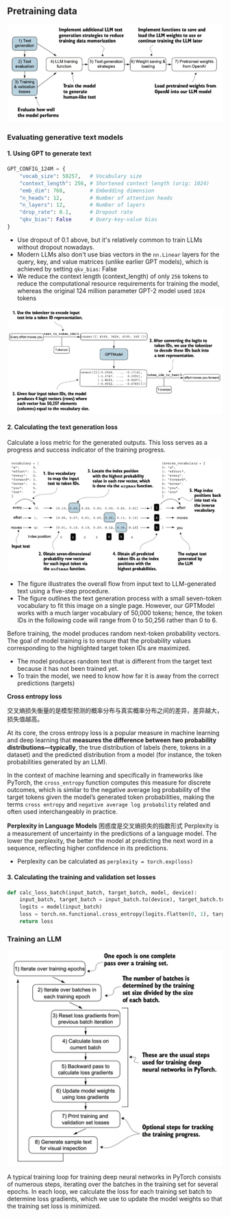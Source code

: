 ## Pretraining data

![](./images/pretrain01.png)

### Evaluating generative text models
#### 1. Using GPT to generate text

```python
GPT_CONFIG_124M = {
    "vocab_size": 50257,   # Vocabulary size
    "context_length": 256, # Shortened context length (orig: 1024)
    "emb_dim": 768,        # Embedding dimension
    "n_heads": 12,         # Number of attention heads
    "n_layers": 12,        # Number of layers
    "drop_rate": 0.1,      # Dropout rate
    "qkv_bias": False      # Query-key-value bias
}
```

- Use dropout of 0.1 above, but it's relatively common to train LLMs without dropout nowadays.
- Modern LLMs also don't use bias vectors in the `nn.Linear` layers for the query, key, and value matrices (unlike earlier GPT models), which is achieved by setting `qkv_bias`: False
- We reduce the context length (context_length) of only `256` tokens to reduce the computational resource requirements for training the model, whereas the original 124 million parameter GPT-2 model used `1024` tokens

![](./images/pretrain02.png)


#### 2. Calculating the text generation loss
Calculate a loss metric for the generated outputs. This loss serves as a progress and success indicator of the training progress.

![](./images/pretrain03.png)

- The figure illustrates the overall flow from input text to LLM-generated text using a five-step procedure.
- The figure outlines the text generation process with a small seven-token vocabulary to fit this image on a single page. However, our GPTModel works with a much larger vocabulary of 50,000 tokens; hence, the token IDs in the following code will range from 0 to 50,256 rather than 0 to 6.

Before training, the model produces random next-token probability vectors. The goal of model training is to ensure that the probability values corresponding to the highlighted target token IDs are maximized.

- The model produces random text that is different from the target text because it has not been trained yet.
- To train the model, we need to know how far it is away from the correct predictions (targets)

**Cross entropy loss**

交叉熵损失衡量的是模型预测的概率分布与真实概率分布之间的差异，差异越大，损失值越高。

At its core, the cross entropy loss is a popular measure in machine learning and deep learning that **measures the difference between two probability distributions—typically**, the true distribution of labels (here, tokens in a dataset) and the predicted distribution from a model (for instance, the token probabilities generated by an LLM).

In the context of machine learning and specifically in frameworks like PyTorch, the `cross_entropy` function computes this measure for discrete outcomes, which is similar to the negative average log probability of the target tokens given the model’s generated token probabilities, making the terms `cross entropy` and `negative average log probability` related and often used interchangeably in practice.


**Perplexity in Language Models**
困惑度是交叉熵损失的指数形式
Perplexity is a measurement of uncertainty in the predictions of a language model. The lower the perplexity, the better the model at predicting the next word in a sequence, reflecting higher confidence in its predictions.

- Perplexity can be calculated as `perplexity = torch.exp(loss)`

#### 3. Calculating the training and validation set losses
```python
def calc_loss_batch(input_batch, target_batch, model, device):
    input_batch, target_batch = input_batch.to(device), target_batch.to(device)
    logits = model(input_batch)
    loss = torch.nn.functional.cross_entropy(logits.flatten(0, 1), target_batch.flatten())
    return loss
```

### Training an LLM
![](./images/pretrain04.png)

A typical training loop for training deep neural networks in PyTorch consists of numerous steps, iterating over the batches in the training set for several epochs. In each loop, we calculate the loss for each training set batch to determine loss gradients, which we use to update the model weights so that the training set loss is minimized.

